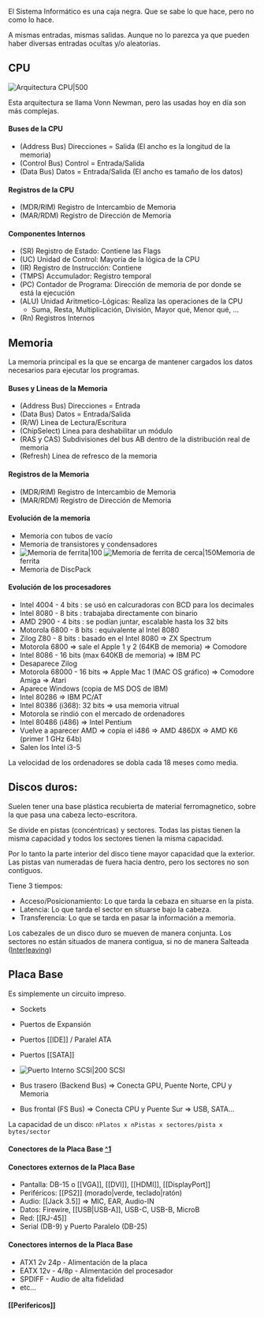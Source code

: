 El Sistema Informático es una caja negra. Que se sabe lo que hace, pero no como lo hace.

A mismas entradas, mismas salidas.
Aunque no lo parezca ya que pueden haber diversas entradas ocultas y/o aleatorias.

## CPU
![Arquitectura CPU|500](http://ignasibarri.com/blog/assets/vn.png)

Esta arquitectura se llama Vonn Newman, pero las usadas hoy en día son más complejas.

#### Buses de la CPU
- (Address Bus) Direcciones = Salida (El ancho es la longitud de la memoria)
- (Control Bus) Control = Entrada/Salida
- (Data Bus) Datos = Entrada/Salida (El ancho es tamaño de los datos)

#### Registros de la CPU
- (MDR/RIM) Registro de Intercambio de Memoria
- (MAR/RDM) Registro de Dirección de Memoria

#### Componentes Internos
- (SR) Registro de Estado: Contiene las Flags
- (UC) Unidad de Control: Mayoría de la lógica de la CPU
- (IR) Registro de Instrucción: Contiene
- (TMPS) Accumulador: Registro temporal
- (PC) Contador de Programa: Dirección de memoria de por donde se está la ejecución
- (ALU) Unidad Aritmetico-Lógicas: Realiza las operaciones de la CPU
	- Suma, Resta, Multiplicación, División, Mayor qué, Menor qué, ...
- (Rn) Registros Internos


## Memoria
La memoria principal es la que se encarga de mantener cargados los datos necesarios para ejecutar los programas.

#### Buses y Lineas de la Memoria
- (Address Bus) Direcciones = Entrada
- (Data Bus) Datos = Entrada/Salida
- (R/W) Linea de Lectura/Escritura
- (ChipSelect) Linea para deshabilitar un módulo
- (RAS y CAS) Subdivisiones del bus AB dentro de la distribución real de memoria
- (Refresh) Linea de refresco de la memoria

#### Registros de la Memoria
- (MDR/RIM) Registro de Intercambio de Memoria
- (MAR/RDM) Registro de Dirección de Memoria

#### Evolución de la memoria
- Memoria con tubos de vacío
- Memoria de transistores y condensadores
-  ![Memoria de ferrita|100](https://images.fineartamerica.com/images-medium-large-5/magnetic-core-memory-of-univac-computer-pasieka.jpg) ![Memoria de ferrita de cerca|150](https://upload.wikimedia.org/wikipedia/commons/0/04/KL_Kernspeicher_Makro_1.jpg)Memoria de ferrita
- Memoria de DiscPack


#### Evolución de los procesadores
- Intel 4004 - 4 bits : se usó en calcuradoras con BCD para los decimales
- Intel 8080 - 8 bits : trabajaba directamente con binario
- AMD 2900 - 4 bits : se podían juntar, escalable hasta los 32 bits
- Motorola 6800 - 8 bits : equivalente al Intel 8080
- Zilog Z80 - 8 bits : basado en el Intel 8080 => ZX Spectrum
- Motorola 6800 => sale el Apple 1 y 2 (64KB de memoria) => Comodore
- Intel 8086 - 16 bits (max 640KB de memoria) => IBM PC
- Desaparece Zilog
- Motorola 68000 - 16 bits => Apple Mac 1 (MAC OS gráfico) => Comodore Amiga => Atari
- Aparece Windows (copia de MS DOS de IBM)
- Intel 80286 => IBM PC/AT
- Intel 80386 (i368): 32 bits => usa memoria vitrual
- Motorola se rindió con el mercado de ordenadores
- Intel 80486 (i486) => Intel Pentium
- Vuelve a aparecer AMD => copia el i486 => AMD 486DX => AMD K6 (primer 1 GHz 64b)
- Salen los Intel i3-5

La velocidad de los ordenadores se dobla cada 18 meses como media.

## Discos duros:
Suelen tener una base plástica recubierta de material ferromagnetico, sobre la que pasa una cabeza lecto-escritora.

Se divide en pistas (concéntricas) y sectores. Todas las pistas tienen la misma capacidad y todos los sectores tienen la misma capacidad.

Por lo tanto la parte interior del disco tiene mayor capacidad que la exterior. Las pistas van numeradas de fuera hacia dentro, pero los sectores no son contiguos.

Tiene 3 tiempos: 
- Acceso/Posicionamiento: Lo que tarda la cebaza en situarse en la pista.
- Latencia: Lo que tarda el sector en situarse bajo la cabeza.
- Transferencia: Lo que se tarda en pasar la información a memoria.

Los cabezales de un disco duro se mueven de manera conjunta.
Los sectores no están situados de manera contigua, si no de manera Salteada ([Interleaving](https://en.wikipedia.org/wiki/Interleaving_(disk_storage)))

## Placa Base
Es simplemente un circuito impreso. 
- Sockets
- Puertos de Expansión
- Puertos [[IDE]] / Paralel ATA
- Puertos [[SATA]]
- ![Puerto Interno SCSI|200](https://external-content.duckduckgo.com/iu/?u=https%3A%2F%2Fimages-na.ssl-images-amazon.com%2Fimages%2FI%2F41eLK6A5QeL.__AC_SX300_QL70_ML2_.jpg&f=1&nofb=1) SCSI

- Bus trasero (Backend Bus) => Conecta GPU, Puente Norte, CPU y Memoria
- Bus frontal (FS Bus) => Conecta CPU y Puente Sur => USB, SATA...

La capacidad de un disco: `nPlatos x nPistas x sectores/pista x bytes/sector`
#### Conectores de la Placa Base [^1](https://drive.google.com/file/d/1lu5eo2LPzbF4qecVMAe9WEcAP6GhlE1J/view) 
#### Conectores externos de la Placa Base
- Pantalla: DB-15 o [[VGA]], [[DVI]], [[HDMI]], [[DisplayPort]]
- Periféricos: [[PS2]] (morado|verde, teclado|ratón)
- Audio: [[Jack 3.5]] => MIC, EAR, Audio-IN
- Datos: Firewire, [[USB|USB-A]], USB-C, USB-B, MicroB
- Red: [[RJ-45]]
- Serial (DB-9) y Puerto Paralelo (DB-25)

#### Conectores internos de la Placa Base
- ATX1 2v 24p - Alimentación de la placa
- EATX 12v - 4/8p - Alimentación del procesador
- SPDIFF - Audio de alta fidelidad
- etc...

#### [[Perifericos]]
